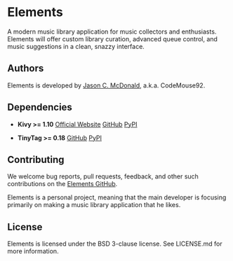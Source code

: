 # Elements

A modern music library application for music collectors and enthusiasts.
Elements will offer custom library curation, advanced queue control, and music
suggestions in a clean, snazzy interface.

## Authors

Elements is developed by [Jason C. McDonald](http://www.indelibluepen.com/),
a.k.a. CodeMouse92.

## Dependencies

- **Kivy >= 1.10**
  [Official Website](https://kivy.org/)
  [GitHub](https://github.com/kivy/kivy/)
  [PyPI](https://pypi.python.org/pypi/Kivy/1.10.0)

- **TinyTag >= 0.18**
  [GitHub](https://github.com/devsnd/tinytag)
  [PyPI](https://pypi.python.org/pypi/tinytag)

## Contributing

We welcome bug reports, pull requests, feedback, and other such contributions on
the [Elements GitHub](https://github.com/CodeMouse92/Elements).

Elements is a personal project, meaning that the main developer is focusing
primarily on making a music library application that he likes.

## License

Elements is licensed under the BSD 3-clause license. See LICENSE.md for more
information.
